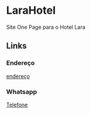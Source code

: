 # LaraHotel
Site One Page para o Hotel Lara
## Links
### Endereço
[endereço](https://www.youtube.com/watch?v=kBy4N6aI2Qg&list=PLbEOwbQR9lqySIIlPJ-Qwo4f4HSuXVeWk&index=3)
### Whatsapp
[Telefone](TELEFONE)
